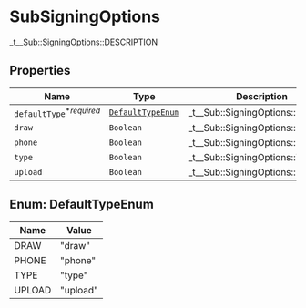 

# SubSigningOptions

_t__Sub::SigningOptions::DESCRIPTION

## Properties

| Name | Type | Description | Notes |
|------------ | ------------- | ------------- | -------------|
| `defaultType`<sup>*_required_</sup> | [```DefaultTypeEnum```](#DefaultTypeEnum) |  _t__Sub::SigningOptions::DEFAULT  |  |
| `draw` | ```Boolean``` |  _t__Sub::SigningOptions::DRAW  |  |
| `phone` | ```Boolean``` |  _t__Sub::SigningOptions::PHONE  |  |
| `type` | ```Boolean``` |  _t__Sub::SigningOptions::TYPE  |  |
| `upload` | ```Boolean``` |  _t__Sub::SigningOptions::UPLOAD  |  |



## Enum: DefaultTypeEnum

| Name | Value |
---- | -----
| DRAW | &quot;draw&quot; |
| PHONE | &quot;phone&quot; |
| TYPE | &quot;type&quot; |
| UPLOAD | &quot;upload&quot; |



